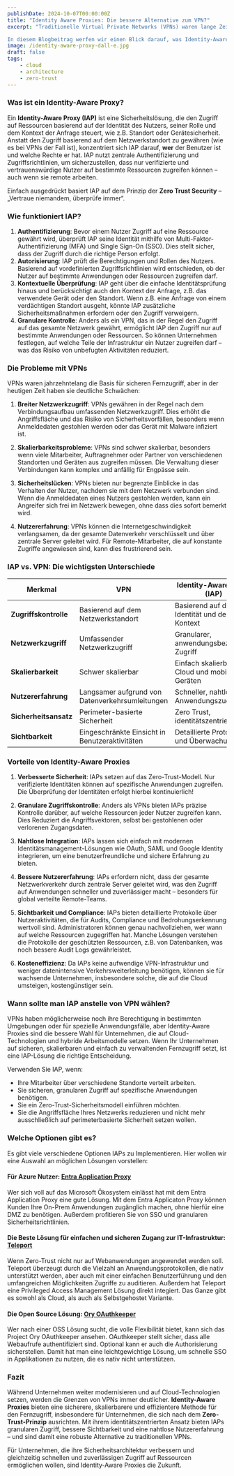 ```yaml
---
publishDate: 2024-10-07T00:00:00Z
title: "Identity Aware Proxies: Die bessere Alternative zum VPN?"
excerpt: "Traditionelle Virtual Private Networks (VPNs) waren lange Zeit die bevorzugte Lösung, um Remote-Zugriff auf Unternehmensressourcen zu gewähren. Doch die zunehmende Komplexität von Netzwerken und die steigenden Cyberrisiken haben die Schwächen von VPNs offengelegt. Hier kommen Identity-Aware Proxies (IAP) ins Spiel – eine fortschrittlichere, sicherere und skalierbarere Alternative.

In diesem Blogbeitrag werfen wir einen Blick darauf, was Identity-Aware Proxies sind, wie sie sich von VPNs unterscheiden und warum sie die Zukunft des sicheren Zugriffs für moderne Unternehmen sind."
image: /identity-aware-proxy-dall-e.jpg
draft: false
tags:
    - cloud
    - architecture
    - zero-trust
---
```


### Was ist ein Identity-Aware Proxy?

Ein **Identity-Aware Proxy (IAP)** ist eine Sicherheitslösung, die den Zugriff auf Ressourcen basierend auf der Identität des Nutzers, seiner Rolle und dem Kontext der Anfrage steuert, wie z.B. Standort oder Gerätesicherheit. Anstatt den Zugriff basierend auf dem Netzwerkstandort zu gewähren (wie es bei VPNs der Fall ist), konzentriert sich IAP darauf, **wer** der Benutzer ist und welche Rechte er hat. IAP nutzt zentrale Authentifizierung und Zugriffsrichtlinien, um sicherzustellen, dass nur verifizierte und vertrauenswürdige Nutzer auf bestimmte Ressourcen zugreifen können – auch wenn sie remote arbeiten.

Einfach ausgedrückt basiert IAP auf dem Prinzip der **Zero Trust Security** – „Vertraue niemandem, überprüfe immer“.

### Wie funktioniert IAP?

1. **Authentifizierung**: Bevor einem Nutzer Zugriff auf eine Ressource gewährt wird, überprüft IAP seine Identität mithilfe von Multi-Faktor-Authentifizierung (MFA) und Single Sign-On (SSO). Dies stellt sicher, dass der Zugriff durch die richtige Person erfolgt.
2. **Autorisierung**: IAP prüft die Berechtigungen und Rollen des Nutzers. Basierend auf vordefinierten Zugriffsrichtlinien wird entschieden, ob der Nutzer auf bestimmte Anwendungen oder Ressourcen zugreifen darf.
3. **Kontextuelle Überprüfung**: IAP geht über die einfache Identitätsprüfung hinaus und berücksichtigt auch den Kontext der Anfrage, z.B. das verwendete Gerät oder den Standort. Wenn z.B. eine Anfrage von einem verdächtigen Standort ausgeht, könnte IAP zusätzliche Sicherheitsmaßnahmen erfordern oder den Zugriff verweigern.
4. **Granulare Kontrolle**: Anders als ein VPN, das in der Regel den Zugriff auf das gesamte Netzwerk gewährt, ermöglicht IAP den Zugriff nur auf bestimmte Anwendungen oder Ressourcen. So können Unternehmen festlegen, auf welche Teile der Infrastruktur ein Nutzer zugreifen darf – was das Risiko von unbefugten Aktivitäten reduziert.

### Die Probleme mit VPNs

VPNs waren jahrzehntelang die Basis für sicheren Fernzugriff, aber in der heutigen Zeit haben sie deutliche Schwächen:

1. **Breiter Netzwerkzugriff**: VPNs gewähren in der Regel nach dem Verbindungsaufbau umfassenden Netzwerkzugriff. Dies erhöht die Angriffsfläche und das Risiko von Sicherheitsvorfällen, besonders wenn Anmeldedaten gestohlen werden oder das Gerät mit Malware infiziert ist.

2. **Skalierbarkeitsprobleme**: VPNs sind schwer skalierbar, besonders wenn viele Mitarbeiter, Auftragnehmer oder Partner von verschiedenen Standorten und Geräten aus zugreifen müssen. Die Verwaltung dieser Verbindungen kann komplex und anfällig für Engpässe sein.

3. **Sicherheitslücken**: VPNs bieten nur begrenzte Einblicke in das Verhalten der Nutzer, nachdem sie mit dem Netzwerk verbunden sind. Wenn die Anmeldedaten eines Nutzers gestohlen werden, kann ein Angreifer sich frei im Netzwerk bewegen, ohne dass dies sofort bemerkt wird.

4. **Nutzererfahrung**: VPNs können die Internetgeschwindigkeit verlangsamen, da der gesamte Datenverkehr verschlüsselt und über zentrale Server geleitet wird. Für Remote-Mitarbeiter, die auf konstante Zugriffe angewiesen sind, kann dies frustrierend sein.

### IAP vs. VPN: Die wichtigsten Unterschiede

| **Merkmal**           | **VPN**                                         | **Identity-Aware Proxy (IAP)**                   |
| --------------------- | ----------------------------------------------- | ------------------------------------------------ |
| **Zugriffskontrolle** | Basierend auf dem Netzwerkstandort              | Basierend auf der Identität und dem Kontext      |
| **Netzwerkzugriff**   | Umfassender Netzwerkzugriff                     | Granularer, anwendungsbezogener Zugriff          |
| **Skalierbarkeit**    | Schwer skalierbar                               | Einfach skalierbar mit Cloud und mobilen Geräten |
| **Nutzererfahrung**   | Langsamer aufgrund von Datenverkehrsumleitungen | Schneller, nahtloser Anwendungszugriff           |
| **Sicherheitsansatz** | Perimeter-basierte Sicherheit                   | Zero Trust, identitätszentriert                  |
| **Sichtbarkeit**      | Eingeschränkte Einsicht in Benutzeraktivitäten  | Detaillierte Protokolle und Überwachung          |

### Vorteile von Identity-Aware Proxies

1. **Verbesserte Sicherheit**: IAPs setzen auf das Zero-Trust-Modell. Nur verifizierte Identitäten können auf spezifische Anwendungen zugreifen. Die Überprüfung der Identitäten erfolgt hierbei kontinuierlich!
2. **Granulare Zugriffskontrolle**: Anders als VPNs bieten IAPs präzise Kontrolle darüber, auf welche Ressourcen jeder Nutzer zugreifen kann. Dies Reduziert die Angriffsvektoren, selbst bei gestohlenen oder verlorenen Zugangsdaten.
3. **Nahtlose Integration**: IAPs lassen sich einfach mit modernen Identitätsmanagement-Lösungen wie OAuth, SAML und Google Identity integrieren, um eine benutzerfreundliche und sichere Erfahrung zu bieten.
4. **Bessere Nutzererfahrung**: IAPs erfordern nicht, dass der gesamte Netzwerkverkehr durch zentrale Server geleitet wird, was den Zugriff auf Anwendungen schneller und zuverlässiger macht – besonders für global verteilte Remote-Teams.

5. **Sichtbarkeit und Compliance**: IAPs bieten detaillierte Protokolle über Nutzeraktivitäten, die für Audits, Compliance und Bedrohungserkennung wertvoll sind. Administratoren können genau nachvollziehen, wer wann auf welche Ressourcen zugegriffen hat. Manche Lösungen verstehen die Protokolle der geschützten Ressourcen, z.B. von Datenbanken, was noch bessere Audit Logs gewährleistet.

6. **Kosteneffizienz**: Da IAPs keine aufwendige VPN-Infrastruktur und weniger datenintensive Verkehrsweiterleitung benötigen, können sie für wachsende Unternehmen, insbesondere solche, die auf die Cloud umsteigen, kostengünstiger sein.

### Wann sollte man IAP anstelle von VPN wählen?

VPNs haben möglicherweise noch ihre Berechtigung in bestimmten Umgebungen oder für spezielle Anwendungsfälle, aber Identity-Aware Proxies sind die bessere Wahl für Unternehmen, die auf Cloud-Technologien und hybride Arbeitsmodelle setzen. Wenn Ihr Unternehmen auf sicheren, skalierbaren und einfach zu verwaltenden Fernzugriff setzt, ist eine IAP-Lösung die richtige Entscheidung.

Verwenden Sie IAP, wenn:

-   Ihre Mitarbeiter über verschiedene Standorte verteilt arbeiten.
-   Sie sicheren, granularen Zugriff auf spezifische Anwendungen benötigen.
-   Sie ein Zero-Trust-Sicherheitsmodell einführen möchten.
-   Sie die Angriffsfläche Ihres Netzwerks reduzieren und nicht mehr ausschließlich auf perimeterbasierte Sicherheit setzen wollen.

### Welche Optionen gibt es?

Es gibt viele verschiedene Optionen IAPs zu Implementieren. Hier wollen wir eine Auswahl an möglichen Lösungen vorstellen:

#### Für Azure Nutzer: [Entra Application Proxy](https://learn.microsoft.com/en-us/entra/identity/app-proxy/overview-what-is-app-proxy)

Wer sich voll auf das Microsoft Ökosystem einlässt hat mit dem Entra Application Proxy eine gute Lösung. Mit dem Entra Applicaton Proxy können Kunden Ihre On-Prem Anwendungen zugänglich machen, ohne hierfür eine DMZ zu benötigen. Außerdem profitieren Sie von SSO und granularen Sicherheitsrichtlinien.

#### Die Beste Lösung für einfachen und sicheren Zugang zur IT-Infrastruktur: [Teleport](https://goteleport.com/)

Wenn Zero-Trust nicht nur auf Webanwendungen angewendet werden soll. Teleport überzeugt durch die Vielzahl an Anwendungsprotokollen, die nativ unterstützt werden, aber auch mit einer einfachen Benutzerführung und den umfangreichen Möglichkeiten Zugriffe zu auditieren. Außerdem hat Teleport eine Privileged Access Management Lösung direkt integiert. Das Ganze gibt es sowohl als Cloud, als auch als Selbstgehostet Variante.

#### Die Open Source Lösung: [Ory OAuthkeeper](https://github.com/ory/oathkeeper)

Wer nach einer OSS Lösung sucht, die volle Flexibilität bietet, kann sich das Project Ory OAuthkeeper ansehen. OAuthkeeper stellt sicher, dass alle Webaufrufe authentifiziert sind. Optional kann er auch die Authorisierung sicherstellen. Damit hat man eine leichtgewichtige Lösung, um schnelle SSO in Applikationen zu nutzen, die es nativ nicht unterstützen.

### Fazit

Während Unternehmen weiter modernisieren und auf Cloud-Technologien setzen, werden die Grenzen von VPNs immer deutlicher. **Identity-Aware Proxies** bieten eine sicherere, skalierbarere und effizientere Methode für den Fernzugriff, insbesondere für Unternehmen, die sich nach dem **Zero-Trust-Prinzip** ausrichten. Mit ihrem identitätszentrierten Ansatz bieten IAPs granularen Zugriff, bessere Sichtbarkeit und eine nahtlose Nutzererfahrung – und sind damit eine robuste Alternative zu traditionellen VPNs.

Für Unternehmen, die ihre Sicherheitsarchitektur verbessern und gleichzeitig schnellen und zuverlässigen Zugriff auf Ressourcen ermöglichen wollen, sind Identity-Aware Proxies die Zukunft.
